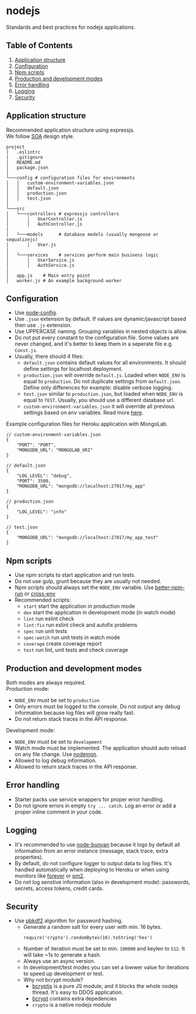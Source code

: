 # nodejs
Standards and best practices for nodejs applications.


## Table of Contents

1. [Application structure](#application-structure)
1. [Configuration](#configuration)
1. [Npm scripts](#npm-scripts)
1. [Production and development modes](#production-and-development-modes)
1. [Error handling](#error-handling)
1. [Logging](#logging)
1. [Security](#security)



## Application structure
Recommended application structure using expressjs.  
We follow [SOA](https://en.wikipedia.org/wiki/Service-oriented_architecture) design style.
```
project
|   .eslintrc
|   .gitignore
│   README.md 
|   package.json
│
└───config # configuration files for environments
│   │   custom-environment-variables.json
│   │   default.json
│   │   production.json
│   │   test.json
│   
└───src
│   └───controllers # expressjs controllers
│       │   UserController.js
│       │   AuthController.js
|
│   └───models      # database models (usually mongoose or sequalizejs)
│       │   User.js
|
│   └───services    # services perform main business logic
│       │   UserService.js
│       │   AuthService.js
|
│   app.js    # Main entry point
│   worker.js # An example background worker
```

## Configuration
- Use [node-config](https://www.npmjs.com/package/config).  
- Use `.json` extension by default. If values are dynamic/javascript based then use `.js` extension.
- Use UPPERCASE naming. Grouping variables in nested objects is allow.
- Do not put every constant to the configuration file. Some values are never changed, and it's better to keep them in a seperate file e.g. `Const.js`.
- Usually, there should 4 files:
  - `default.json` contains default values for all environments. It should define settings for localhost deployment.
  - `production.json` will override `default.js`. Loaded when `NODE_ENV` is equal to `production`. Do not duplicate settings from `default.json`. Define only differences for example: disable verbose logging.
  - `test.json` similar to `production.json`, but loaded when `NODE_ENV` is equal to `TEST`. Usually, you should use a different database url.
  - `custom-environment-variables.json` it will override all previous settings based on env variables. Read more [here](https://github.com/lorenwest/node-config/wiki/Environment-Variables#custom-environment-variables).

Example configuration files for Heroku application with MongoLab.

```
// custom-environment-variables.json
{
    "PORT": "PORT",
    "MONGODB_URL": "MONGOLAB_URI"
}
```

```
// default.json
{
    "LOG_LEVEL": "debug",
    "PORT": 3500,
    "MONGODB_URL": "mongodb://localhost:27017/my_app"
}
```

```
// production.json
{
    "LOG_LEVEL": "info"
}
```

```
// test.json
{
    "MONGODB_URL": "mongodb://localhost:27017/my_app_test"
}
```

## Npm scripts
- Use npm scripts to start application and run tests.
- Do not use gulp, grunt because they are usually not needed.
- Npm scripts should always set the `NODE_ENV` variable. Use [better-npm-run](https://www.npmjs.com/package/better-npm-run) or [cross-env](https://www.npmjs.com/package/cross-env)
- Recommended scripts:
  - `start` start the application in production mode
  - `dev` start the application in development mode (in watch mode)
  - `lint` run eslint check
  - `lint:fix` run eslint check and autofix problems
  - `spec` run unit tests
  - `spec:watch` run unit tests in watch mode
  - `coverage` create coverage report
  - `test` run lint, unit tests and check coverage

## Production and development modes
Both modes are always required.  
Production mode:
- `NODE_ENV` must be set to `production`
- Only errors must be logged to the console. Do not output any debug information because log files will grow really fast.
- Do not return stack traces in the API response.

Development mode:
- `NODE_ENV` must be set to `development`
- Watch mode must be implemented. The application should auto reload on any file change. Use [nodemon](https://www.npmjs.com/package/nodemon).
- Allowed to log debug information.
- Allowed to return stack traces in the API response.

## Error handling
- Starter packs use service wrappers for proper error handling.
- Do not ignore errors in empty `try ... catch`. Log an error or add a proper inline comment in your code.

## Logging
- It's recommended to use [node-bunyan](https://github.com/trentm/node-bunyan) because it logs by default all information from an error instance (message, stack trace, extra properties).
- By default, do not configure logger to output data to log files. It's handled automatically when deploying to Heroku or when using monitors like [forever](https://www.npmjs.com/package/forever) or [pm2](https://www.npmjs.com/package/pm2).
- Do not log senstive information (also in development mode): passwords, secrets, access tokens, credit cards. 

## Security
- Use [pbkdf2](https://nodejs.org/api/crypto.html#crypto_crypto_pbkdf2_password_salt_iterations_keylen_digest_callback) algorithm for password hashing.
  - Generate a random salt for every user with min. 16 bytes.
    ```
    require('crypto').randomBytes(16).toString('hex')
    ```
  - Number of iteration must be set to min. `100000` and keylen to `512`. It will take ~1s to generate a hash.
  - Always use an async version.
  - In development/test modes you can set a lowwer value for iterations to speed up development or test.
  - Why not bcrypt module?
    - [bcryptjs](https://www.npmjs.com/package/bcryptjs) is a pure JS module, and it blocks the whole nodejs thread. It's easy to DDOS application.
    - [bcrypt](https://www.npmjs.com/package/bcrypt) contains extra depedencies
    - `crypto` is a native nodejs module
